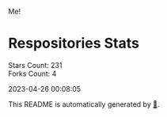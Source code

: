 Me!

# Respositories Stats
Stars Count: 231  
Forks Count: 4

2023-04-26 00:08:05  

This README is automatically generated by [🐰](https://github.com/rnitta/rnitta).
